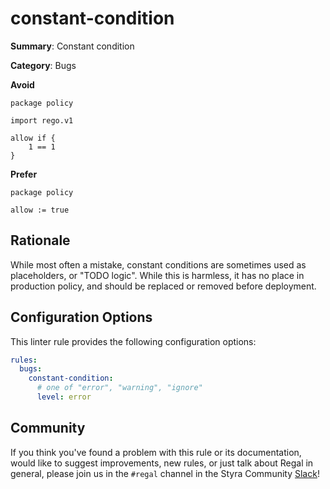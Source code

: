 # constant-condition

**Summary**: Constant condition

**Category**: Bugs

**Avoid**
```rego
package policy

import rego.v1

allow if {
    1 == 1
}
```

**Prefer**
```rego
package policy

allow := true
```

## Rationale

While most often a mistake, constant conditions are sometimes used as placeholders, or "TODO logic". While this is
harmless, it has no place in production policy, and should be replaced or removed before deployment.

## Configuration Options

This linter rule provides the following configuration options:

```yaml
rules:
  bugs:
    constant-condition:
      # one of "error", "warning", "ignore"
      level: error
```

## Community

If you think you've found a problem with this rule or its documentation, would like to suggest improvements, new rules,
or just talk about Regal in general, please join us in the `#regal` channel in the Styra Community
[Slack](https://communityinviter.com/apps/styracommunity/signup)!
